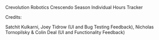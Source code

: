 Crevolution Robotics Crescendo Season Individual Hours Tracker

Credits:

Satchit Kulkarni,
Joey Tidrow (UI and Bug Testing Feedback),
Nicholas Tornopilsky & Colin Deal (UI and Functionality Feedback)
